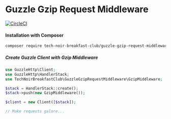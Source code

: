 # Guzzle Gzip Request Middleware

[![CircleCI](https://circleci.com/gh/TechNoirBreakfastClub/GuzzleGzipRequestMiddleware.svg?style=shield)](https://circleci.com/gh/TechNoirBreakfastClub/GuzzleGzipRequestMiddleware)

#### Installation with Composer

```bash
composer require tech-noir-breakfast-club/guzzle-gzip-request-middleware
```

##### Create Guzzle Client with Gzip Middleware

```php
use GuzzleHttp\Client;
use GuzzleHttp\HandlerStack;
use TechNoirBreakfastClub\GuzzleGzipRequestMiddleware\GzipMiddleware;

$stack = HandlerStack::create();
$stack->push(new GzipMiddleware());

$client = new Client([$stack]);

// Make requests galore...
